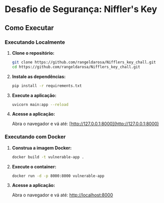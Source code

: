 # Desafio de Segurança: Niffler's Key

## Como Executar

### Executando Localmente

1. **Clone o repositório:**

   ```bash
   git clone https://github.com/rangeldarosa/Nifflers_key_chall.git
   cd https://github.com/rangeldarosa/Nifflers_key_chall.git
   ```

2. **Instale as dependências:**

   ```bash
   pip install -r requirements.txt
   ```

3. **Execute a aplicação:**

   ```bash
   uvicorn main:app --reload
   ```

4. **Acesse a aplicação:**

   Abra o navegador e vá até: [http://127.0.0.1:8000](http://127.0.0.1:8000)

### Executando com Docker

1. **Construa a imagem Docker:**

   ```bash
   docker build -t vulnerable-app .
   ```

2. **Execute o container:**

   ```bash
   docker run -d -p 8000:8000 vulnerable-app
   ```

3. **Acesse a aplicação:**

   Abra o navegador e vá até: [http://localhost:8000](http://localhost:8000)